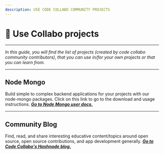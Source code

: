 ```yaml
---
description: USE CODE COLLABO COMMUNITY PROJECTS
---
```


# 🎁 Use Collabo projects

***

_In this guide, you will find the list of projects (created by code collabo community contributors), that you can use in/for your own projects or that you can learn from._

***

## Node Mongo

Build simple to complex backend applications for your projects with our node-mongo packages. Click on this link to go to the download and usage instructions. [_**Go to Node Mongo user docs.**_](https://code-collabo.gitbook.io/node-mongo-user/)

***

## Community Blog

Find, read, and share interesting educative content/topics around open source, open source contributions, and app development generally. [_**Go to Code Collabo's Hashnode blog.**_](https://code-collabo.hashnode.dev/)
